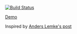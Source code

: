 [![Build Status](https://travis-ci.org/un0rsk/not-so-human-typist.svg?branch=master)](https://travis-ci.org/un0rsk/not-so-human-typist)

[Demo](http://un0rsk.github.io/not-so-human-typist)

Inspired by [Anders Lemke's post](https://medium.com/@anderslemke/delivering-slow-news-faster-add6bf87e3ee)